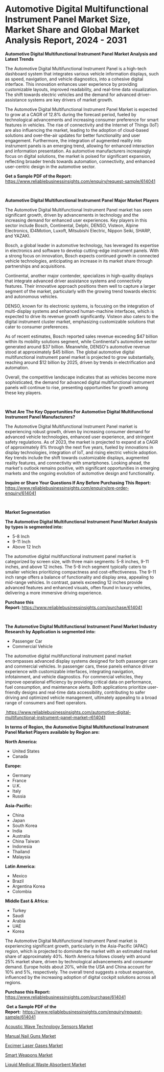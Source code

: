 <p><h1>Automotive Digital Multifunctional Instrument Panel Market Size, Market Share and Global Market Analysis Report, 2024 - 2031</h1></p><p><strong>Automotive Digital Multifunctional Instrument Panel Market Analysis and Latest Trends</strong></p>
<p><p>The Automotive Digital Multifunctional Instrument Panel is a high-tech dashboard system that integrates various vehicle information displays, such as speed, navigation, and vehicle diagnostics, into a cohesive digital interface. This innovation enhances user experience by providing customizable layouts, improved readability, and real-time data visualization. The shift towards electric vehicles and the demand for advanced driver-assistance systems are key drivers of market growth.</p><p>The Automotive Digital Multifunctional Instrument Panel Market is expected to grow at a CAGR of 12.8% during the forecast period, fueled by technological advancements and increasing consumer preference for smart features in vehicles. The rise of connectivity and the Internet of Things (IoT) are also influencing the market, leading to the adoption of cloud-based solutions and over-the-air updates for better functionality and user engagement. Furthermore, the integration of augmented reality into instrument panels is an emerging trend, allowing for enhanced interaction and information presentation. As automotive manufacturers increasingly focus on digital solutions, the market is poised for significant expansion, reflecting broader trends towards automation, connectivity, and enhanced user-centric design in the automotive sector.</p></p>
<p><strong>Get a Sample PDF of the Report:&nbsp;</strong> <a href="https://www.reliablebusinessinsights.com/enquiry/request-sample/614041?utm_campaign=112&utm_medium=2&utm_source=Github&utm_content=ia&utm_term=30092024&utm_id=automotive-digital-multifunctional-instrument-panel">https://www.reliablebusinessinsights.com/enquiry/request-sample/614041</a></p>
<p>&nbsp;</p>
<p><strong>Automotive Digital Multifunctional Instrument Panel Major Market Players</strong></p>
<p><p>The Automotive Digital Multifunctional Instrument Panel market has seen significant growth, driven by advancements in technology and the increasing demand for enhanced user experiences. Key players in this sector include Bosch, Continental, Delphi, DENSO, Visteon, Alpine Electronics, ID4Motion, Luxoft, Mitsubishi Electric, Nippon Seiki, SHARP, and YAZAKI.</p><p>Bosch, a global leader in automotive technology, has leveraged its expertise in electronics and software to develop cutting-edge instrument panels. With a strong focus on innovation, Bosch expects continued growth in connected vehicle technologies, anticipating an increase in its market share through partnerships and acquisitions.</p><p>Continental, another major contender, specializes in high-quality displays that integrate advanced driver assistance systems and connectivity features. Their innovative approach positions them well to capture a larger segment of the market, particularly with the growing trend towards electric and autonomous vehicles.</p><p>DENSO, known for its electronic systems, is focusing on the integration of multi-display systems and enhanced human-machine interfaces, which is expected to drive its revenue growth significantly. Visteon also caters to the digital instrument cluster market, emphasizing customizable solutions that cater to consumer preferences.</p><p>As of recent estimates, Bosch reported sales revenue exceeding $47 billion within its mobility solutions segment, while Continental's automotive sector generated around $37 billion. Meanwhile, DENSO's automotive revenue stood at approximately $45 billion. The global automotive digital multifunctional instrument panel market is projected to grow substantially, reaching around $12 billion by 2025, driven by trends in electrification and automation.</p><p>Overall, the competitive landscape indicates that as vehicles become more sophisticated, the demand for advanced digital multifunctional instrument panels will continue to rise, presenting opportunities for growth among these key players.</p></p>
<p>&nbsp;</p>
<p><strong>What Are The Key Opportunities For Automotive Digital Multifunctional Instrument Panel Manufacturers?</strong></p>
<p><p>The Automotive Digital Multifunctional Instrument Panel market is experiencing robust growth, driven by increasing consumer demand for advanced vehicle technologies, enhanced user experience, and stringent safety regulations. As of 2023, the market is projected to expand at a CAGR of approximately 8% through the next five years, fueled by innovations in display technologies, integration of IoT, and rising electric vehicle adoption. Key trends include the shift towards customizable displays, augmented reality features, and connectivity with smartphones. Looking ahead, the market's outlook remains positive, with significant opportunities in emerging markets and the ongoing evolution of automotive design and functionality.</p></p>
<p><strong>Inquire or Share Your Questions If Any Before Purchasing This Report:</strong> <a href="https://www.reliablebusinessinsights.com/enquiry/pre-order-enquiry/614041?utm_campaign=112&utm_medium=2&utm_source=Github&utm_content=ia&utm_term=30092024&utm_id=automotive-digital-multifunctional-instrument-panel">https://www.reliablebusinessinsights.com/enquiry/pre-order-enquiry/614041</a></p>
<p>&nbsp;</p>
<p><strong>Market Segmentation</strong></p>
<p><strong>The Automotive Digital Multifunctional Instrument Panel Market Analysis by types is segmented into:</strong></p>
<p><ul><li>5-8 Inch</li><li>9-11 Inch</li><li>Above 12 Inch</li></ul></p>
<p><p>The automotive digital multifunctional instrument panel market is categorized by screen size, with three main segments: 5-8 inches, 9-11 inches, and above 12 inches. The 5-8 inch segment typically caters to smaller vehicles prioritizing compactness and cost-effectiveness. The 9-11 inch range offers a balance of functionality and display area, appealing to mid-range vehicles. In contrast, panels exceeding 12 inches provide advanced features and enhanced visuals, often found in luxury vehicles, delivering a more immersive driving experience.</p></p>
<p><strong>Purchase this Report:&nbsp;</strong><a href="https://www.reliablebusinessinsights.com/purchase/614041?utm_campaign=112&utm_medium=2&utm_source=Github&utm_content=ia&utm_term=30092024&utm_id=automotive-digital-multifunctional-instrument-panel">https://www.reliablebusinessinsights.com/purchase/614041</a></p>
<p>&nbsp;</p>
<p><strong>The Automotive Digital Multifunctional Instrument Panel Market Industry Research by Application is segmented into:</strong></p>
<p><ul><li>Passenger Car</li><li>Commercial Vehicle</li></ul></p>
<p><p>The automotive digital multifunctional instrument panel market encompasses advanced display systems designed for both passenger cars and commercial vehicles. In passenger cars, these panels enhance driver experience with customizable interfaces, integrating navigation, infotainment, and vehicle diagnostics. For commercial vehicles, they improve operational efficiency by providing critical data on performance, fuel consumption, and maintenance alerts. Both applications prioritize user-friendly designs and real-time data accessibility, contributing to safer driving and optimized vehicle management, ultimately appealing to a broad range of consumers and fleet operators.</p></p>
<p><a href="https://www.reliablebusinessinsights.com/automotive-digital-multifunctional-instrument-panel-market-r614041?utm_campaign=112&utm_medium=2&utm_source=Github&utm_content=ia&utm_term=30092024&utm_id=automotive-digital-multifunctional-instrument-panel">&nbsp;https://www.reliablebusinessinsights.com/automotive-digital-multifunctional-instrument-panel-market-r614041</a></p>
<p><strong>In terms of Region, the Automotive Digital Multifunctional Instrument Panel Market Players available by Region are:</strong></p>
<p>
    <p> <strong> North America: </strong>
        <ul>
            <li>United States</li>
            <li>Canada</li>
        </ul>
        </p> 
    <p> <strong> Europe: </strong>
        <ul>
            <li>Germany</li>
            <li>France</li>
            <li>U.K.</li>
            <li>Italy</li>
            <li>Russia</li>
        </ul>
        </p> 
    <p> <strong> Asia-Pacific: </strong>
        <ul>
            <li>China</li>
            <li>Japan</li>
            <li>South Korea</li>
            <li>India</li>
            <li>Australia</li>
            <li>China Taiwan</li>
            <li>Indonesia</li>
            <li>Thailand</li>
            <li>Malaysia</li>
        </ul>
        </p> 
    <p> <strong> Latin America: </strong>
        <ul>
            <li>Mexico</li>
            <li>Brazil</li>
            <li>Argentina Korea</li>
            <li>Colombia</li>
        </ul>
        </p> 
    <p> <strong> Middle East & Africa: </strong>
        <ul>
            <li>Turkey</li>
            <li>Saudi</li>
            <li>Arabia</li>
            <li>UAE</li>
            <li>Korea</li>
        </ul>
    </p>
    </p>
<p><p>The Automotive Digital Multifunctional Instrument Panel market is experiencing significant growth, particularly in the Asia-Pacific (APAC) region, which is projected to dominate the market with an estimated market share of approximately 40%. North America follows closely with around 25% market share, driven by technological advancements and consumer demand. Europe holds about 20%, while the USA and China account for 10% and 5%, respectively. The overall trend suggests a robust expansion, influenced by the increasing adoption of digital cockpit solutions across all regions.</p></p>
<p><strong>Purchase this Report: </strong><a href="https://www.reliablebusinessinsights.com/purchase/614041?utm_campaign=112&utm_medium=2&utm_source=Github&utm_content=ia&utm_term=30092024&utm_id=automotive-digital-multifunctional-instrument-panel">https://www.reliablebusinessinsights.com/purchase/614041</a></p>
<p>&nbsp;<strong>Get a Sample PDF of the Report:&nbsp;&nbsp;</strong><a href="https://www.reliablebusinessinsights.com/enquiry/request-sample/614041?utm_campaign=112&utm_medium=2&utm_source=Github&utm_content=ia&utm_term=30092024&utm_id=automotive-digital-multifunctional-instrument-panel">https://www.reliablebusinessinsights.com/enquiry/request-sample/614041</a></p>
<p><strong></strong></p>
<p><p><a href="https://issuu.com/reportprime-2/docs/acoustic-wave-technology-sensors-ma_b6cf838a5cf3f9?utm_campaign=112&utm_medium=2&utm_source=Github&utm_content=ia&utm_term=30092024&utm_id=automotive-digital-multifunctional-instrument-panel">Acoustic Wave Technology Sensors Market</a></p><p><a href="https://www.linkedin.com/pulse/deep-dive-manual-nail-guns-market-itstrends-segmentation-96xsf?utm_campaign=112&utm_medium=2&utm_source=Github&utm_content=ia&utm_term=30092024&utm_id=automotive-digital-multifunctional-instrument-panel">Manual Nail Guns Market</a></p><p><a href="https://issuu.com/reportprime-2/docs/excimer-laser-gases-market-size-203_1e8333fc13736b?utm_campaign=112&utm_medium=2&utm_source=Github&utm_content=ia&utm_term=30092024&utm_id=automotive-digital-multifunctional-instrument-panel">Excimer Laser Gases Market</a></p><p><a href="https://www.linkedin.com/pulse/smart-weapons-market-emerging-trends-future-prospects-period-oi44e?utm_campaign=112&utm_medium=2&utm_source=Github&utm_content=ia&utm_term=30092024&utm_id=automotive-digital-multifunctional-instrument-panel">Smart Weapons Market</a></p><p><a href="https://github.com/WILSONTANNISHA/Market-Research-Report-List-1/blob/main/liquid-medical-waste-absorbent-market.md?utm_campaign=112&utm_medium=2&utm_source=Github&utm_content=ia&utm_term=30092024&utm_id=automotive-digital-multifunctional-instrument-panel">Liquid Medical Waste Absorbent Market</a></p></p>